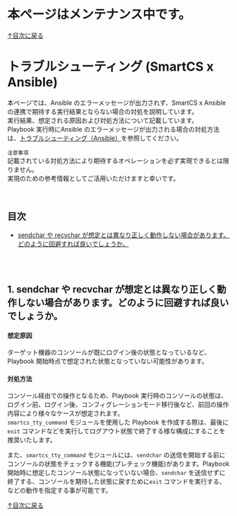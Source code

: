 # 本ページはメンテナンス中です。

[↑目次に戻る](./README.md)
<br>
# トラブルシューティング (SmartCS x Ansible)

本ページでは、Ansible のエラーメッセージが出力されず、SmartCS x Ansible の連携で期待する実行結果とならない場合の対処を説明しています。  
実行結果、想定される原因および対処方法について記載しています。  
Playbook 実行時にAnsible のエラーメッセージが出力される場合の対処方法は、[トラブルシューティング（Ansible）](./troubleshooting.md)を参照してください。  

`注意事項`  
記載されている対処方法により期待するオペレーションを必ず実現できるとは限りません。  
実現のための参考情報としてご活用いただけますと幸いです。  

<br>

## 目次
- [sendchar や recvchar が想定とは異なり正しく動作しない場合があります。どのように回避すれば良いでしょうか。](./smartcsmoduletips.md#1-sendchar-や-recvchar-が想定とは異なり正しく動作しない場合がありますどのように回避すれば良いでしょうか)

<br>
<br>

## 1. sendchar や recvchar が想定とは異なり正しく動作しない場合があります。どのように回避すれば良いでしょうか。
#### 想定原因
ターゲット機器のコンソールが既にログイン後の状態となっているなど、Playbook 開始時点で想定された状態となっていない可能性があります。  

#### 対処方法
コンソール経由での操作となるため、Playbook 実行時のコンソールの状態は、ログイン前、ログイン後、コンフィグレーションモード移行後など、前回の操作内容により様々なケースが想定されます。  
`smartcs_tty_command` モジュールを使用した Playbook を作成する際は、最後に`exit` コマンドなどを実行してログアウト状態で終了する様な構成にすることを推奨いたします。  

また、`smartcs_tty_command` モジュールには、`sendchar` の送信を開始する前にコンソールの状態をチェックする機能(プレチェック機能)があります。Playbook 開始時に想定したコンソール状態になっていない場合、`sendchar` を送信せずに終了する、コンソールを期待した状態に戻すために`exit` コマンドを実行する、などの動作を指定する事が可能です。  


[↑目次に戻る](./README.md)
